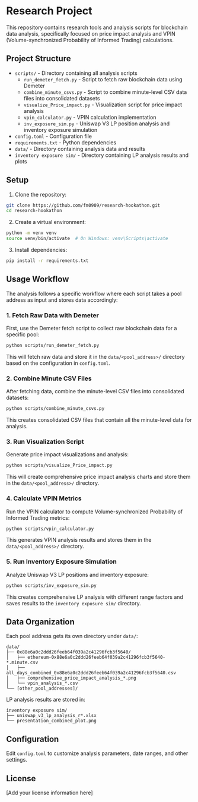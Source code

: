 # Research Project

This repository contains research tools and analysis scripts for blockchain data analysis, specifically focused on price impact analysis and VPIN (Volume-synchronized Probability of Informed Trading) calculations.

## Project Structure

- `scripts/` - Directory containing all analysis scripts
  - `run_demeter_fetch.py` - Script to fetch raw blockchain data using Demeter
  - `combine_minute_csvs.py` - Script to combine minute-level CSV data files into consolidated datasets
  - `visualize_Price_impact.py` - Visualization script for price impact analysis
  - `vpin_calculator.py` - VPIN calculation implementation
  - `inv_exposure_sim.py` - Uniswap V3 LP position analysis and inventory exposure simulation
- `config.toml` - Configuration file
- `requirements.txt` - Python dependencies
- `data/` - Directory containing analysis data and results
- `inventory exposure sim/` - Directory containing LP analysis results and plots

## Setup

1. Clone the repository:

```bash
git clone https://github.com/fm0909/research-hookathon.git
cd research-hookathon
```

2. Create a virtual environment:

```bash
python -m venv venv
source venv/bin/activate  # On Windows: venv\Scripts\activate
```

3. Install dependencies:

```bash
pip install -r requirements.txt
```

## Usage Workflow

The analysis follows a specific workflow where each script takes a pool address as input and stores data accordingly:

### 1. Fetch Raw Data with Demeter

First, use the Demeter fetch script to collect raw blockchain data for a specific pool:

```bash
python scripts/run_demeter_fetch.py
```

This will fetch raw data and store it in the `data/<pool_address>/` directory based on the configuration in `config.toml`.

### 2. Combine Minute CSV Files

After fetching data, combine the minute-level CSV files into consolidated datasets:

```bash
python scripts/combine_minute_csvs.py
```

This creates consolidated CSV files that contain all the minute-level data for analysis.

### 3. Run Visualization Script

Generate price impact visualizations and analysis:

```bash
python scripts/visualize_Price_impact.py
```

This will create comprehensive price impact analysis charts and store them in the `data/<pool_address>/` directory.

### 4. Calculate VPIN Metrics

Run the VPIN calculator to compute Volume-synchronized Probability of Informed Trading metrics:

```bash
python scripts/vpin_calculator.py
```

This generates VPIN analysis results and stores them in the `data/<pool_address>/` directory.

### 5. Run Inventory Exposure Simulation

Analyze Uniswap V3 LP positions and inventory exposure:

```bash
python scripts/inv_exposure_sim.py
```

This creates comprehensive LP analysis with different range factors and saves results to the `inventory exposure sim/` directory.

## Data Organization

Each pool address gets its own directory under `data/`:

```
data/
├── 0x88e6a0c2ddd26feeb64f039a2c41296fcb3f5640/
│   ├── ethereum-0x88e6a0c2ddd26feeb64f039a2c41296fcb3f5640-*.minute.csv
│   ├── all_days_combined_0x88e6a0c2ddd26feeb64f039a2c41296fcb3f5640.csv
│   ├── comprehensive_price_impact_analysis_*.png
│   └── vpin_analysis_*.csv
└── [other_pool_addresses]/
```

LP analysis results are stored in:

```
inventory exposure sim/
├── uniswap_v3_lp_analysis_r*.xlsx
└── presentation_combined_plot.png
```

## Configuration

Edit `config.toml` to customize analysis parameters, date ranges, and other settings.

## License

[Add your license information here]
